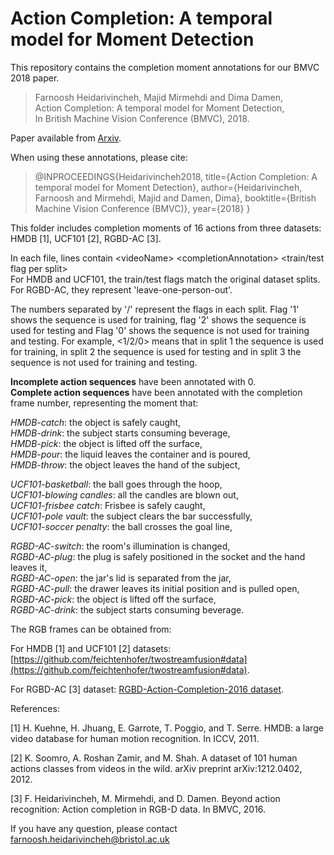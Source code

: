 # Action Completion: A temporal model for Moment Detection

This repository contains the completion moment annotations for our BMVC 2018 paper.   
> Farnoosh Heidarivincheh, Majid Mirmehdi and Dima Damen,  
> Action Completion: A temporal model for Moment Detection,  
> In British Machine Vision Conference (BMVC), 2018.  

Paper available from [Arxiv](https://arxiv.org/abs/1805.06749).

When using these annotations, please cite:

> @INPROCEEDINGS{Heidarivincheh2018,
>    title={Action Completion: A temporal model for Moment Detection},
>    author={Heidarivincheh, Farnoosh and Mirmehdi, Majid and Damen, Dima},
>    booktitle={British Machine Vision Conference (BMVC)},
>    year={2018}
> } 
  
This folder includes completion moments of 16 actions from three datasets: HMDB [1], UCF101 [2], RGBD-AC [3].

In each file, lines contain \<videoName\> \<completionAnnotation\> \<train/test flag per split\>  
For HMDB and UCF101, the train/test flags match the original dataset splits. For RGBD-AC, they represent 'leave-one-person-out'.  

The numbers separated by '/' represent the flags in each split. Flag '1' shows the sequence is used for training, flag '2' shows the sequence is used for testing and Flag '0' shows the sequence is not used for training and testing. For example, <1/2/0> means that in split 1 the sequence is used for training, in split 2 the sequence is used for testing and in split 3 the sequence is not used for training and testing.
  
**Incomplete action sequences** have been annotated with 0.  
**Complete action sequences** have been annotated with the completion frame number, representing the moment that:  
  
*HMDB-catch*: the object is safely caught,  
*HMDB-drink*: the subject starts consuming beverage,  
*HMDB-pick*: the object is lifted off the surface,  
*HMDB-pour*: the liquid leaves the container and is poured,  
*HMDB-throw*: the object leaves the hand of the subject,  
  
*UCF101-basketball*: the ball goes through the hoop,  
*UCF101-blowing candles*: all the candles are blown out,  
*UCF101-frisbee catch*: Frisbee is safely caught,  
*UCF101-pole vault*: the subject clears the bar successfully,  
*UCF101-soccer penalty*: the ball crosses the goal line,  
  
*RGBD-AC-switch*: the room's illumination is changed,  
*RGBD-AC-plug*: the plug is safely positioned in the socket and the hand leaves it,  
*RGBD-AC-open*: the jar's lid is separated from the jar,  
*RGBD-AC-pull*: the drawer leaves its initial position and is pulled open,  
*RGBD-AC-pick*: the object is lifted off the surface,  
*RGBD-AC-drink*: the subject starts consuming beverage.  

The RGB frames can be obtained from:

For HMDB [1] and UCF101 [2] datasets: [https://github.com/feichtenhofer/twostreamfusion#data](https://github.com/feichtenhofer/twostreamfusion#data). 

For RGBD-AC [3] dataset: [RGBD-Action-Completion-2016 dataset](http://dx.doi.org/10.5523/bris.66qry08cv1fj1eunwxwob3fjz).  

References:

[1] H. Kuehne, H. Jhuang, E. Garrote, T. Poggio, and T. Serre. HMDB: a large video database for human motion recognition. In ICCV, 2011.

[2] K. Soomro, A. Roshan Zamir, and M. Shah. A dataset of 101 human actions classes from videos in the wild. arXiv preprint arXiv:1212.0402, 2012.

[3] F. Heidarivincheh, M. Mirmehdi, and D. Damen. Beyond action recognition: Action completion in RGB-D data. In BMVC, 2016.

If you have any question, please contact farnoosh.heidarivincheh@bristol.ac.uk
